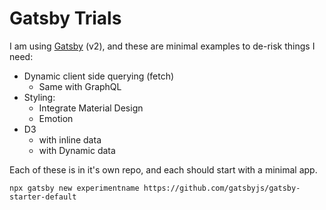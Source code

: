 # Gatsby Trials

I am using [Gatsby](https://www.gatsbyjs.org/) (v2), and these are minimal examples to de-risk things I need:

- Dynamic client side querying (fetch)
  - Same with GraphQL
- Styling:
  - Integrate Material Design
  - Emotion
- D3
  - with inline data
  - with Dynamic data

Each of these is in it's own repo, and each should start with a minimal app.
```
npx gatsby new experimentname https://github.com/gatsbyjs/gatsby-starter-default
```